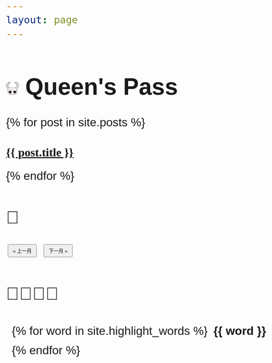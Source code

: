 ```yaml
---
layout: page 
---
```

<!-- 用HTML写标题，插入小logo -->
<h1>
  <img src="images/hollow-knight.png" alt="Logo" width="35" height="35" />
  Queen's Pass
</h1>


{% for post in site.posts %}
  <h2 class="post-title">
    <a href="{{ post.url | relative_url }}">{{ post.title }}</a>
  </h2>
{% endfor %}

<style>
body {
  font-family: "Centaur", cursive, sans-serif;
  font-size: 32px;
}
</style>
<style>
  .post-title {
    font-family: 'FangSong', cursive;
    color: #333;
    font-size: 32px;
  }
</style>
<h2>📅</h2>

<div>
  <button onclick="changeMonth(-1)">« 上一月</button>
  <button onclick="changeMonth(1)">下一月 »</button>
</div>

<div id="calendar"></div>

<script>
  const events = [
    {% for item in site.data.events %}
      {
        date: "{{ item.date }}",
        title: "{{ item.title }}",
        link: "{{ item.link }}"
      },
    {% endfor %}
  ];

  const calendar = document.getElementById("calendar");
  let current = new Date();

  function renderCalendar(y, m) {
    calendar.innerHTML = "";
    const date = new Date(y, m, 1);
    const days = ["Sun","Mon","Tue","Wed","Thu","Fri","Sat"];
    let html = `<h3>${y} 年 ${m+1} 月</h3>`;
    html += "<table><tr>";
    days.forEach(d => html += "<th>" + d + "</th>");
    html += "</tr><tr>";
    for(let i=0; i<date.getDay(); i++) html += "<td></td>";
    while(date.getMonth() === m) {
      const day = date.getDate();
      const dateString = `${y}-${String(m+1).padStart(2,'0')}-${String(day).padStart(2,'0')}`;
      const found = events.find(e => e.date === dateString);
      if(found){
        html += `<td style="background: #ffd; cursor:pointer;" onclick="showEvent('${found.title}', '${found.link}')">${day}</td>`;
      } else {
        html += `<td>${day}</td>`;
      }
      if(date.getDay() === 6) html += "</tr><tr>";
      date.setDate(day + 1);
    }
    html += "</tr></table>";
    calendar.innerHTML = html;
  }

  function showEvent(title, link) {
    if(confirm(title + "\\n点击确定查看详情")) {
      window.location.href = link;
    }
  }

  function changeMonth(offset) {
    current.setMonth(current.getMonth() + offset);
    renderCalendar(current.getFullYear(), current.getMonth());
  }

  renderCalendar(current.getFullYear(), current.getMonth());
</script>

<style>
  #calendar table {
    border-collapse: collapse;
    margin: 20px 0;
  }
  #calendar th, #calendar td {
    border: 1px solid #ccc;
    padding: 8px;
    text-align: center;
    width: 40px;
    height: 40px;
  }
  button {
    margin: 5px;
    padding: 6px 12px;
    cursor: pointer;
  }
</style>

## 🦠🔬🧬🧫


<div class="word-cloud">
  {% for word in site.highlight_words %}
    <span class="cloud-word cloud-word-{{ forloop.index }}">{{ word }}</span>
  {% endfor %}
</div>

<style>
.word-cloud {
  display: flex;
  flex-wrap: wrap;
  gap: 1rem;
  padding: 1rem;
  max-width: 800px;
}

.cloud-word {
  display: inline-block;
  font-family: "Comic Sans MS", cursive, sans-serif;
  font-weight: bold;
  transition: transform 0.3s, color 0.3s;
}

.cloud-word:hover {
  transform: scale(1.2) rotate(5deg);
  color: #e63946;
}

/* 不同词语用 nth-child 来随机大小和颜色 */
.cloud-word-1 {
  font-size: 2rem;
  color: #007acc;
}
.cloud-word-2 {
  font-size: 1.5rem;
  color: #d6336c;
}
.cloud-word-3 {
  font-size: 2.2rem;
  color: #2a9d8f;
}
.cloud-word-4 {
  font-size: 1.8rem;
  color: #f4a261;
}
.cloud-word-5 {
  font-size: 2.4rem;
  color: #e76f51;
}
.cloud-word-6 {
  font-size: 1.6rem;
  color: #264653;
}
  .cloud-word-7 {
  font-size: 1.9rem;
  color: #256653;
}
  .cloud-word-8 {
  font-size: 1.6rem;
  color: #266465;
}
  .cloud-word-9 {
  font-size: 2.6rem;
  color: #267853;
}
  .cloud-word-10 {
  font-size: 2.6rem;
  color: #264653;
}
</style>
